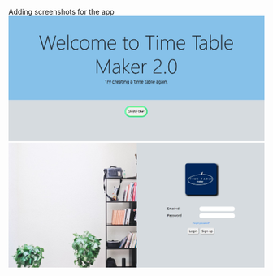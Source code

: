 Adding screenshots for the app
<img src = "public/assets/homePage.JPG">
<img src = "public/assets/loginPage.JPG">